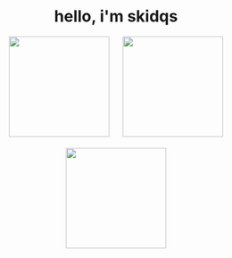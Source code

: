 <h1 align="center">hello, i'm skidqs</h1>

<p align="center">
  <picture>
    <source media="(prefers-color-scheme: dark)" 
            srcset="https://github-readme-stats.vercel.app/api?username=skidqs&show_icons=true&hide_border=false&title_color=FFFFFF&text_color=FFFFFF&icon_color=FFFFFF&ring_color=B0B0B0&bg_color=2E2E2E&count_private=true&include_all_commits=true">
    <source media="(prefers-color-scheme: light)" 
            srcset="https://github-readme-stats.vercel.app/api?username=skidqs&show_icons=true&hide_border=false&title_color=000000&text_color=000000&icon_color=000000&ring_color=A0A0A0&bg_color=E0E0E0&count_private=true&include_all_commits=true">
    <img height="180em" 
         src="https://github-readme-stats.vercel.app/api?username=skidqs&show_icons=true&hide_border=false&title_color=FFFFFF&text_color=FFFFFF&icon_color=FFFFFF&ring_color=B0B0B0&bg_color=2E2E2E&count_private=true&include_all_commits=true"
         style="display:inline-block; vertical-align:top; margin-right:10px;" />
  </picture>

  <picture>
    <source media="(prefers-color-scheme: dark)" 
            srcset="https://github-readme-stats.vercel.app/api/top-langs/?username=skidqs&layout=compact&hide_border=false&bg_color=2E2E2E&title_color=FFFFFF&text_color=FFFFFF&icon_color=FFFFFF&langs_count=8&count_private=true&include_all_commits=true">
    <source media="(prefers-color-scheme: light)" 
            srcset="https://github-readme-stats.vercel.app/api/top-langs/?username=skidqs&layout=compact&hide_border=false&bg_color=E0E0E0&title_color=000000&text_color=505050&icon_color=000000&langs_count=8&count_private=true&include_all_commits=true">
    <img height="180em" 
         src="https://github-readme-stats.vercel.app/api/top-langs/?username=skidqs&layout=compact&hide_border=false&bg_color=2E2E2E&title_color=FFFFFF&text_color=FFFFFF&icon_color=FFFFFF&langs_count=8&count_private=true&include_all_commits=true"
         style="display:inline-block; vertical-align:top; margin-left:10px;" />
  </picture>
</p>

<p align="center">
  <picture>
    <source media="(prefers-color-scheme: dark)" 
            srcset="https://github-readme-streak-stats.herokuapp.com/?user=skidqs&theme=dark&hide_border=false&ring=B0B0B0&fire=FFFFFF&currStreakNum=FFFFFF&stroke=B0B0B0&background=2E2E2E">
    <source media="(prefers-color-scheme: light)" 
            srcset="https://github-readme-streak-stats.herokuapp.com/?user=skidqs&theme=light&hide_border=false&ring=A0A0A0&fire=000000&currStreakNum=000000&stroke=808080&background=E0E0E0">
    <img height="180em" 
         src="https://github-readme-streak-stats.herokuapp.com/?user=skidqs&theme=dark&hide_border=false&ring=B0B0B0&fire=FFFFFF&currStreakNum=FFFFFF&stroke=B0B0B0&background=2E2E2E"
         style="display:block; margin: 20px auto;" />
  </picture>
</p>
